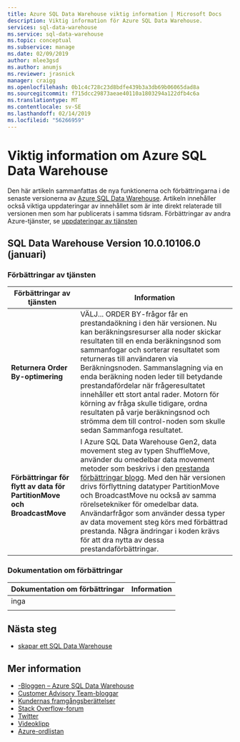 ```yaml
---
title: Azure SQL Data Warehouse viktig information | Microsoft Docs
description: Viktig information för Azure SQL Data Warehouse.
services: sql-data-warehouse
ms.service: sql-data-warehouse
ms.topic: conceptual
ms.subservice: manage
ms.date: 02/09/2019
author: mlee3gsd
ms.author: anumjs
ms.reviewer: jrasnick
manager: craigg
ms.openlocfilehash: 0b1c4c728c23d8bdfe439b3a3db69b06065dad8a
ms.sourcegitcommit: f715dcc29873aeae40110a1803294a122dfb4c6a
ms.translationtype: MT
ms.contentlocale: sv-SE
ms.lasthandoff: 02/14/2019
ms.locfileid: "56266959"
---
```

# <a name="azure-sql-data-warehouse-release-notes"></a>Viktig information om Azure SQL Data Warehouse
Den här artikeln sammanfattas de nya funktionerna och förbättringarna i de senaste versionerna av [Azure SQL Data Warehouse](sql-data-warehouse-overview-what-is.md). Artikeln innehåller också viktiga uppdateringar av innehållet som är inte direkt relaterade till versionen men som har publicerats i samma tidsram. Förbättringar av andra Azure-tjänster, se [uppdateringar av tjänsten](https://azure.microsoft.com/updates)

## <a name="sql-data-warehouse-version-100101060-january"></a>SQL Data Warehouse Version 10.0.10106.0 (januari)

### <a name="service-improvements"></a>Förbättringar av tjänsten

| Förbättringar av tjänsten | Information |
| --- | --- |
|**Returnera Order By-optimering**|VÄLJ... ORDER BY-frågor får en prestandaökning i den här versionen.   Nu kan beräkningsresurser alla noder skickar resultaten till en enda beräkningsnod som sammanfogar och sorterar resultatet som returneras till användaren via Beräkningsnoden.  Sammanslagning via en enda beräkning noden leder till betydande prestandafördelar när frågeresultatet innehåller ett stort antal rader. Motorn för körning av fråga skulle tidigare, ordna resultaten på varje beräkningsnod och strömma dem till control-noden som skulle sedan Sammanfoga resultatet.|
|**Förbättringar för flytt av data för PartitionMove och BroadcastMove**|I Azure SQL Data Warehouse Gen2, data movement steg av typen ShuffleMove, använder du omedelbar data movement metoder som beskrivs i den [prestanda förbättringar blogg](https://azure.microsoft.com/blog/lightning-fast-query-performance-with-azure-sql-data-warehouse/). Med den här versionen drivs förflyttning datatyper PartitionMove och BroadcastMove nu också av samma rörelsetekniker för omedelbar data. Användarfrågor som använder dessa typer av data movement steg körs med förbättrad prestanda. Några ändringar i koden krävs för att dra nytta av dessa prestandaförbättringar.|

### <a name="documentation-improvements"></a>Dokumentation om förbättringar

| Dokumentation om förbättringar | Information |
| --- | --- |
|inga | |
| | |

## <a name="next-steps"></a>Nästa steg
- [skapar ett SQL Data Warehouse](./create-data-warehouse-portal.md)

## <a name="more-information"></a>Mer information
- [-Bloggen – Azure SQL Data Warehouse](https://azure.microsoft.com/blog/tag/azure-sql-data-warehouse/)
- [Customer Advisory Team-bloggar](https://blogs.msdn.microsoft.com/sqlcat/tag/sql-dw/)
- [Kundernas framgångsberättelser](https://azure.microsoft.com/case-studies/?service=sql-data-warehouse)
- [Stack Overflow-forum](http://stackoverflow.com/questions/tagged/azure-sqldw)
- [Twitter](https://twitter.com/hashtag/SQLDW)
- [Videoklipp](https://azure.microsoft.com/documentation/videos/index/?services=sql-data-warehouse)
- [Azure-ordlistan](../azure-glossary-cloud-terminology.md)
